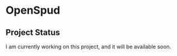 # OpenSpud

## Project Status

I am currently working on this project, and it will be available soon.
